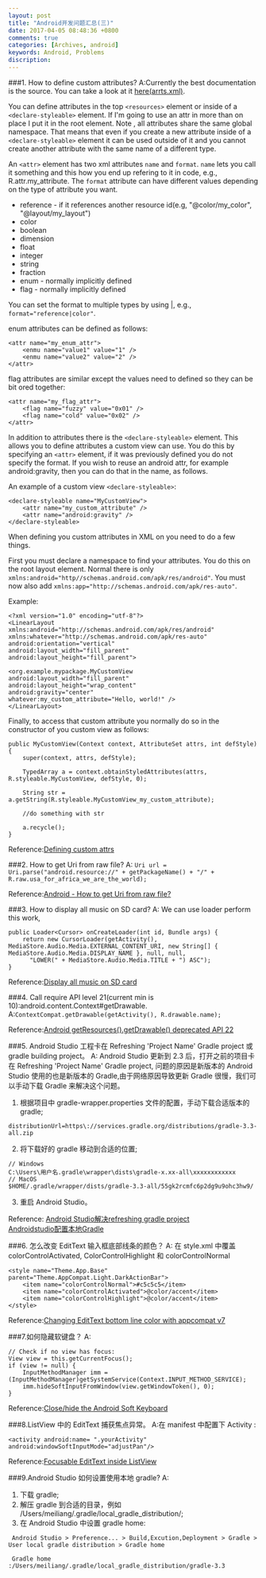 ```yaml
---
layout: post
title: "Android开发问题汇总(三)"
date: 2017-04-05 08:48:36 +0800
comments: true
categories: [Archives, android] 
keywords: Android, Problems 
discription: 
---
```


###1. How to define custom attributes?
A:Currently the best documentation is the source. You can take a look at it [here(arrts.xml)](https://github.com/android/platform_frameworks_base/blob/master/core/res/res/values/attrs.xml).  

You can define attributes in the top `<resources>` element or inside of a `<declare-styleable>` element. If I'm going to use an attr in more than on place I put it in the root element. Note , all attributes share the same global namespace. That means that even if you create a new attribute inside of a `<declare-styleable>` element it can be used outside of it and you cannot create another attribute with the same name of a different type.

An `<attr>` element has two xml attributes `name` and `format`. `name` lets you call it something and this how you end up refering to it in code, e.g., R.attr.my_attribute. The `format` attribute can have different values depending on the type of attribute you want.  

* reference - if it references another resource id(e.g, "@color/my_color", "@layout/my_layout")
* color
* boolean
* dimension
* float
* integer
* string
* fraction
* enum - normally implicitly defined
* flag - normally implicitly defined

You can set the format to multiple types by using |, e.g., `format="reference|color"`.

enum attributes can be defined as follows:

```
<attr name="my_enum_attr"> 
    <enmu name="value1" value="1" />
    <enmu name="value2" value="2" />
</attr>
```

flag attributes are similar except the values need to defined so they can be bit ored together:

```
<attr name="my_flag_attr">
    <flag name="fuzzy" value="0x01" />
    <flag name="cold" value="0x02" />
</attr>
```
<!--more-->
In addition to attributes there is the `<declare-styleable>` element. This allows you to define attributes a custom view can use. You do this by specifying an `<attr>` element, if it was previously defined you do not specify the format. If you wish to reuse an android attr, for example android:gravity, then you can do that in the name, as follows.

An example of a custom view `<declare-styleable>`:

```
<declare-styleable name="MyCustomView"> 
    <attr name="my_custom_attribute" />
    <attr name="android:gravity" />
</declare-styleable>
```

When defining you custom attributes in XML on you need to do a few things.  

First you must declare a namespace to find your attributes. You do this on the root layout element. Normal there is only `xmlns:android="http//schemas.android.com/apk/res/android"`. You must now also add `xmlns:app="http://schemas.android.com/apk/res-auto"`.

Example:

```
<?xml version="1.0" encoding="utf-8"?>
<LinearLayout
xmlns:android="http://schemas.android.com/apk/res/android"
xmlns:whatever="http://schemas.android.com/apk/res-auto"
android:orientation="vertical"
android:layout_width="fill_parent"
android:layout_height="fill_parent">

<org.example.mypackage.MyCustomView
android:layout_width="fill_parent"
android:layout_height="wrap_content"
android:gravity="center"
whatever:my_custom_attribute="Hello, world!" />
</LinearLayout>
```

Finally, to access that custom attribute you normally do so in the constructor of you custom view as follows:

```
public MyCustomView(Context context, AttributeSet attrs, int defStyle) {
    super(context, attrs, defStyle);

    TypedArray a = context.obtainStyledAttributes(attrs, R.styleable.MyCustomView, defStyle, 0);

    String str = a.getString(R.styleable.MyCustomView_my_custom_attribute);

    //do something with str

    a.recycle();
}
```

Reference:[Defining custom attrs](http://stackoverflow.com/questions/3441396/defining-custom-attrs)  

###2. How to get Uri from raw file?
A: `Uri url = Uri.parse("android.resource://" + getPackageName() + "/" + R.raw.usa_for_africa_we_are_the_world);`  

Reference:[Android - How to get Uri from raw file?](http://stackoverflow.com/questions/16791439/android-how-to-get-uri-from-raw-file)  

###3. How to display all music on SD card?
A: We can use loader perform this work,

```
public Loader<Cursor> onCreateLoader(int id, Bundle args) {
    return new CursorLoader(getActivity(), MediaStore.Audio.Media.EXTERNAL_CONTENT_URI, new String[] { MediaStore.Audio.Media.DISPLAY_NAME }, null, null,
      "LOWER(" + MediaStore.Audio.Media.TITLE + ") ASC");    
}
```

Reference:[Display all music on SD card](http://stackoverflow.com/questions/8994625/display-all-music-on-sd-card) 

###4. Call require API level 21(current min is 10):android.content.Context#getDrawable.
A:`ContextCompat.getDrawable(getActivity(), R.drawable.name);`  

Reference:[Android getResources().getDrawable() deprecated API 22](http://stackoverflow.com/questions/29041027/android-getresources-getdrawable-deprecated-api-22/29041466#29041466)  

###5. Android Studio 工程卡在 Refreshing 'Project Name' Gradle project 或 gradle building project。
A: Android Studio 更新到 2.3 后，打开之前的项目卡在 Refreshing 'Project Name' Gradle project, 问题的原因是新版本的 Android Studio 使用的也是新版本的 Gradle,由于网络原因导致更新 Gradle 很慢，我们可以手动下载 Gradle 来解决这个问题。  

1. 根据项目中 gradle-wrapper.properties 文件的配置，手动下载合适版本的 gradle;

```
distributionUrl=https\://services.gradle.org/distributions/gradle-3.3-all.zip
```

2. 将下载好的 gradle 移动到合适的位置;

```
// Windows
C:\Users\用户名.gradle\wrapper\dists\gradle-x.xx-all\xxxxxxxxxxxx
// MacOS
$HOME/.gradle/wrapper/dists/gradle-3.3-all/55gk2rcmfc6p2dg9u9ohc3hw9/

```

3. 重启 Android Studio。

Reference:
[Android Studio解决refreshing gradle project](http://www.jianshu.com/p/3063173deed8)  
[Androidstudio配置本地Gradle](http://zzqhost.com/?post=82)  

###6. 怎么改变 EditText 输入框底部线条的颜色？
A: 在 style.xml 中覆盖 colorControlActivated, ColorControlHighlight 和 colorControlNormal

```
<style name="Theme.App.Base" parent="Theme.AppCompat.Light.DarkActionBar">
    <item name="colorControlNormal">#c5c5c5</item>
    <item name="colorControlActivated">@color/accent</item>
    <item name="colorControlHighlight">@color/accent</item>
</style>
```

Reference:[Changing EditText bottom line color with appcompat v7](https://stackoverflow.com/questions/26574328/changing-edittext-bottom-line-color-with-appcompat-v7)

###7.如何隐藏软键盘？
A:

```
// Check if no view has focus:
View view = this.getCurrentFocus();
if (view != null) {  
    InputMethodManager imm = (InputMethodManager)getSystemService(Context.INPUT_METHOD_SERVICE);
    imm.hideSoftInputFromWindow(view.getWindowToken(), 0);
}
```
Reference:[Close/hide the Android Soft Keyboard](https://stackoverflow.com/questions/1109022/close-hide-the-android-soft-keyboard)  

###8.ListView 中的 EditText 捕获焦点异常。
A:在 manifest 中配置下 Activity :

```
<activity android:name= ".yourActivity" android:windowSoftInputMode="adjustPan"/>
```

Reference:[Focusable EditText inside ListView](https://stackoverflow.com/questions/2679948/focusable-edittext-inside-listview)

###9.Android Studio 如何设置使用本地 gradle?
A:

1. 下载 gradle;
2. 解压 gradle 到合适的目录，例如 /Users/meiliang/.gradle/local_gradle_distribution/;
3. 在 Android Studio 中设置 gradle home: 
```
 Android Studio > Preference... > Build,Excution,Deployment > Gradle > User local gradle distribution > Gradle home

 Gradle home :/Users/meiliang/.gradle/local_gradle_distribution/gradle-3.3
```
